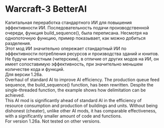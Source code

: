 # Warcraft-3 BetterAI
Капитальная переработка стандартного ИИ для повышения эффективности ИИ. Последовательность подачи производственной очереди, функция build_sequence(), была переписана. Несмотря на однопоточную функцию, пример показывает, как можно добиться разделения.  
Этот мод ИИ значительно опережает стандартный ИИ по эффективности потребления ресурсов и производства зданий и юнитов. Не будучи нечестным (читерским), в отличие от других модов на ИИ, он имеет сопоставимую эффективность, при значительно меньшем количестве кода и функций.  
Для версии 1.26а.  
Overhaul of standard AI to improve AI efficiency. The production queue feed sequence, the build_sequence() function, has been rewritten. Despite the single-threaded function, the example shows how delimitation can be achieved.  
This AI mod is significantly ahead of standard AI in the efficiency of resource consumption and production of buildings and units. Without being dishonest (cheater), unlike other AI mods, it has comparable effectiveness, with a significantly smaller amount of code and functions.  
For version 1.26a. Not tested on other versions.

